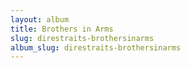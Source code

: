 ```yaml
---
layout: album
title: Brothers in Arms
slug: direstraits-brothersinarms
album_slug: direstraits-brothersinarms
---
```

